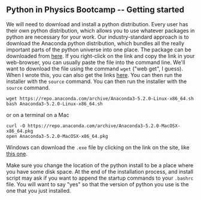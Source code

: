 ## Python in Physics Bootcamp -- Getting started

We will need to download and install a python distribution.  Every user has their own python distribution, which allows you to use whatever packages in python are necessary for your work.  Our industry-standard approach is to download the Anaconda python distribution, which bundles all the really important parts of the python universe into one place.  The package can be downloaded from [here](https://www.anaconda.com/download/).   If you right-click on the link and copy the link in your web-browser, you can usually paste the file into the command line.  We'll want to download the file using the command `wget` ("web get", I guess).  When I wrote this, you can also get the links [here](https://repo.anaconda.com/archive/).  You can then run the installer with the `source` command.
You can then run the installer with the `source` command.

	wget https://repo.anaconda.com/archive/Anaconda3-5.2.0-Linux-x86_64.sh
	bash Anaconda3-5.2.0-Linux-x86_64.sh

or on a terminal on a Mac

	curl -O https://repo.anaconda.com/archive/Anaconda3-5.2.0-MacOSX-x86_64.pkg
	open Anaconda3-5.2.0-MacOSX-x86_64.pkg
	
Windows can download the `.exe` file by clicking on the link on the site, like [this one](https://repo.anaconda.com/archive/Anaconda3-5.2.0-Windows-x86_64.exe).
	
Make sure you change the location of the python install to be a place where you have some disk space.  At the end of the installation process, and install script may ask if you want to append the startup commands to your `.bashrc` file.  You will want to say "yes" so that the version of python you use is the one that you just installed.


